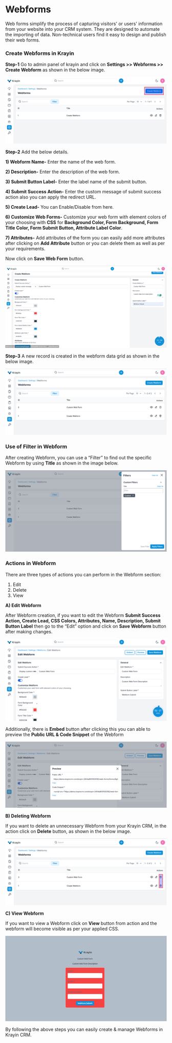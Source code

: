 # Webforms

Web forms simplify the process of capturing visitors' or users' information from your website into your CRM system. They are designed to automate the importing of data. Non-technical users find it easy to design and publish their web forms.

### Create Webforms in Krayin

**Step-1** Go to admin panel of krayin and click on **Settings >> Webforms >> Create Webform** as shown in the below image.

![Webforms](../../assets/2.0/images/setting/webform.png)

**Step-2** Add the below details.

**1) Webform Name-** Enter the name of the web form.

**2) Description-** Enter the description of the web form.

**3) Submit Button Label-** Enter the label name of the submit button.

**4) Submit Success Action-** Enter the custom message of submit success action also you can apply the redirect URL.

**5) Create Lead-** You can Enable/Disable from here.

**6) Customize Web Forms-** Customize your web form with element colors of your choosing with **CSS** for **Background Color, Form Background, Form Title Color, Form Submit Button, Attribute Label Color**.

**7) Attributes-** Add attributes of the form you can easily add more attributes after clicking on **Add Attribute** button or you can delete them as well as per your requirements.

Now click on **Save Web Form** button.

![Create Webforms](../../assets/2.0/images/setting/createWebform.png)

**Step-3** A new record is created in the webform data grid as shown in the below image.

![Webforms Grid](../../assets/2.0/images/setting/webformGrid.png)

### Use of Filter in Webform

After creating Webform, you can use a “Filter” to find out the specific Webform by using **Title** as shown in the image below.

![Grid](../../assets/2.0/images/setting/webformFilter.png)

### Actions in Webform

There are three types of actions you can perform in the Webform section:

1) Edit
2) Delete
3) View

**A) Edit Webform**

After Webform creation, if you want to edit the Webform **Submit Success Action, Create Lead, CSS Colors,  Attributes, Name, Description, Submit Button Label** then go to the “Edit” option and click on **Save Webform** button after making changes.

![Webform edit](../../assets/2.0/images/setting/editWebform.png)

Additionally, there is **Embed** button after clicking this you can able to preview the **Public URL & Code Snippet** of the Webform

![Webform edit](../../assets/2.0/images/setting/embed.png)

**B) Deleting Webform**

If you want to delete an unnecessary Webform from your Krayin CRM, in the action click on **Delete** button, as shown in the below image.

![Delete Grid](../../assets/2.0/images/setting/deleteWebform.png)

**C) View Webform**

If you want to view a Webform click on **View** button from action and the webform will become visible as per your applied CSS.

![Grid](../../assets/2.0/images/setting/webformOutput.png)

By following the above steps you can easily create & manage Webforms in Krayin CRM.
